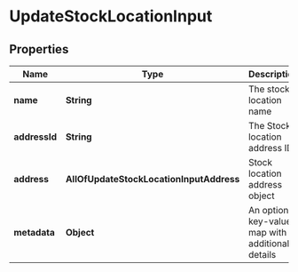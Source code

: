 # UpdateStockLocationInput

## Properties
Name | Type | Description | Notes
------------ | ------------- | ------------- | -------------
**name** | **String** | The stock location name |  [optional]
**addressId** | **String** | The Stock location address ID |  [optional]
**address** | **AllOfUpdateStockLocationInputAddress** | Stock location address object |  [optional]
**metadata** | **Object** | An optional key-value map with additional details |  [optional]
